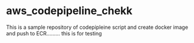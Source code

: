 # aws_codepipeline_chekk
This is a sample repository of codepipleine script and create docker image and push to ECR......... this is for testing
